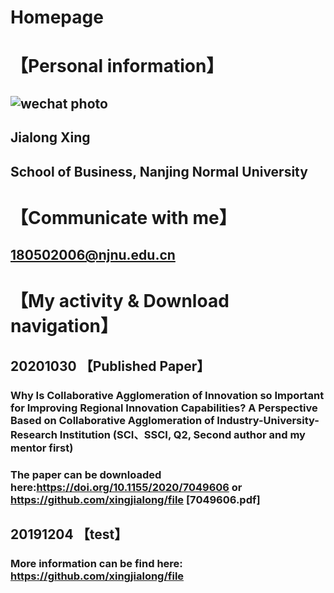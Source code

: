 # Homepage
# 【Personal information】
## ![wechat photo](https://github.com/xingjialong/Homepage/blob/master/wechat-photo.jpg "wechat photo")
## Jialong Xing
## School of Business, Nanjing Normal University
##

# 【Communicate with me】
## 180502006@njnu.edu.cn
##

# 【My activity & Download navigation】
## 20201030 【Published Paper】
### Why Is Collaborative Agglomeration of Innovation so Important for Improving Regional Innovation Capabilities? A Perspective Based on Collaborative Agglomeration of Industry-University-Research Institution (SCI、SSCI, Q2, Second author and my mentor first)
### The paper can be downloaded here:https://doi.org/10.1155/2020/7049606 or https://github.com/xingjialong/file [7049606.pdf]
## 20191204 【test】
### More information can be find here: https://github.com/xingjialong/file
